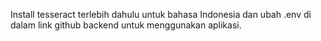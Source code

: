 Install tesseract terlebih dahulu untuk bahasa Indonesia dan ubah .env di dalam link github backend untuk menggunakan aplikasi.
